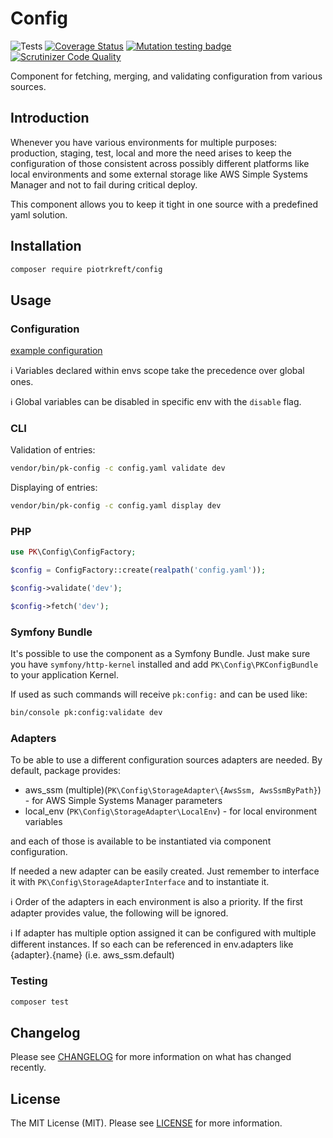# Config

![Tests](https://github.com/piotrkreft/config/workflows/Tests/badge.svg)
[![Coverage Status](https://coveralls.io/repos/github/piotrkreft/config/badge.svg?branch=master)](https://coveralls.io/github/piotrkreft/config?branch=master)
[![Mutation testing badge](https://img.shields.io/endpoint?style=flat&url=https%3A%2F%2Fbadge-api.stryker-mutator.io%2Fgithub.com%2Fpiotrkreft%2Fconfig%2Fmaster)](https://infection.github.io)
[![Scrutinizer Code Quality](https://scrutinizer-ci.com/g/piotrkreft/config/badges/quality-score.png?b=master)](https://scrutinizer-ci.com/g/piotrkreft/config/?branch=master)

Component for fetching, merging, and validating configuration from various sources.

## Introduction
Whenever you have various environments for multiple purposes: production, staging, test, local and more
the need arises to keep the configuration of those consistent across possibly different platforms like
local environments and some external storage like AWS Simple Systems Manager and not to fail during critical deploy.

This component allows you to keep it tight in one source with a predefined yaml solution.

## Installation
```bash
composer require piotrkreft/config
```

## Usage
### Configuration
[example configuration](tests/Fixtures/Resources/config/config.yaml)

:information_source: Variables declared within envs scope take the precedence over global ones.

:information_source: Global variables can be disabled in specific env with the `disable` flag.

### CLI
Validation of entries:
```bash
vendor/bin/pk-config -c config.yaml validate dev
```

Displaying of entries:
```bash
vendor/bin/pk-config -c config.yaml display dev
```

### PHP
```php
use PK\Config\ConfigFactory;

$config = ConfigFactory::create(realpath('config.yaml'));

$config->validate('dev');

$config->fetch('dev');
```

### Symfony Bundle
It's possible to use the component as a Symfony Bundle.
Just make sure you have `symfony/http-kernel` installed and add `PK\Config\PKConfigBundle` to your application Kernel.

If used as such commands will receive `pk:config:` and can be used like:
```bash
bin/console pk:config:validate dev
```

### Adapters
To be able to use a different configuration sources adapters are needed.
By default, package provides:
* aws_ssm (multiple)(`PK\Config\StorageAdapter\{AwsSsm, AwsSsmByPath}`) - for AWS Simple Systems Manager parameters
* local_env (`PK\Config\StorageAdapter\LocalEnv`) - for local environment variables

and each of those is available to be instantiated via component configuration.

If needed a new adapter can be easily created. Just remember to interface it with `PK\Config\StorageAdapterInterface` and to instantiate it.

:information_source: Order of the adapters in each environment is also a priority. If the first adapter provides value, the following will be ignored.

:information_source: If adapter has multiple option assigned it can be configured with multiple different instances. If so each can be referenced in env.adapters like {adapter}.{name} (i.e. aws_ssm.default)

### Testing
```bash
composer test
```

## Changelog
Please see [CHANGELOG](CHANGELOG.md) for more information on what has changed recently.

## License
The MIT License (MIT). Please see [LICENSE](LICENSE) for more information.

